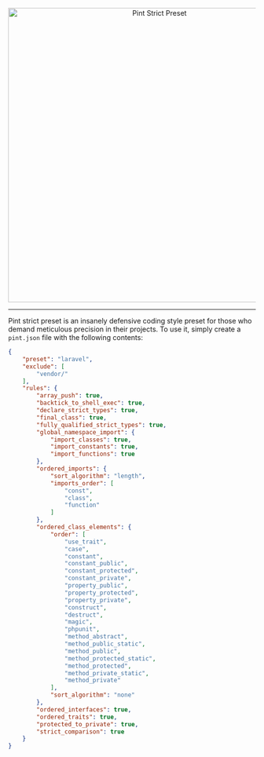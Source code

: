 <p align="center">
    <img src="https://raw.githubusercontent.com/nunomaduro/pint-strict-preset/main/art/banner.png" width="600" alt="Pint Strict Preset">
</p>

------

Pint strict preset is an insanely defensive coding style preset for those who demand meticulous precision in their projects. To use it, simply create a `pint.json` file with the following contents:

```json
{
    "preset": "laravel",
    "exclude": [
        "vendor/"
    ],
    "rules": {
        "array_push": true,
        "backtick_to_shell_exec": true,
        "declare_strict_types": true,
        "final_class": true,
        "fully_qualified_strict_types": true,
        "global_namespace_import": {
            "import_classes": true,
            "import_constants": true,
            "import_functions": true
        },
        "ordered_imports": {
            "sort_algorithm": "length",
            "imports_order": [
                "const",
                "class",
                "function"
            ]
        },
        "ordered_class_elements": {
            "order": [
                "use_trait",
                "case",
                "constant",
                "constant_public",
                "constant_protected",
                "constant_private",
                "property_public",
                "property_protected",
                "property_private",
                "construct",
                "destruct",
                "magic",
                "phpunit",
                "method_abstract",
                "method_public_static",
                "method_public",
                "method_protected_static",
                "method_protected",
                "method_private_static",
                "method_private"
            ],
            "sort_algorithm": "none"
        },
        "ordered_interfaces": true,
        "ordered_traits": true,
        "protected_to_private": true,
        "strict_comparison": true
    }
}
```

